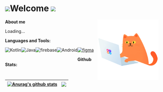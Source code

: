 # <img src="https://raw.githubusercontent.com/MartinHeinz/MartinHeinz/master/wave.gif" width="30px">Welcome <a href="https://github.com/Meghna-DAS/github-profile-views-counter"><img src="https://komarev.com/ghpvc/?username=Bejussi"></a>

<img align="right" alt="GIF" src="https://github.com/Bejussi/Bejussi/blob/main/contacts.gif" width="200px"/>

**About me**

Loading...

**Languages and Tools:**  

<a href="https://kotlinlang.org" target="_blank"><img align="left" alt="Kotlin" height ="42px" src="https://raw.githubusercontent.com/rahul-jha98/github_readme_icons/main/language_and_tools/square/kotlin/kotlin.svg"></a>
<a href="https://www.java.com" target="_blank"><img align="left" alt="Java" height ="42px" src="https://raw.githubusercontent.com/rahul-jha98/github_readme_icons/main/language_and_tools/square/java/java.svg"></a>
<a href="https://firebase.google.com/" target="_blank"> <img align="left" src="https://raw.githubusercontent.com/rahul-jha98/github_readme_icons/main/language_and_tools/square/firebase/firebase.svg" alt="firebase" height ="42px"/> </a>
<a href="https://developer.android.com" target="_blank"> <img align="left" alt="Android" height ="42px" src="https://raw.githubusercontent.com/rahul-jha98/github_readme_icons/main/language_and_tools/square/android/android.svg"> </a>
<a href="https://www.figma.com/" target="_blank"> <img src="https://raw.githubusercontent.com/rahul-jha98/github_readme_icons/main/language_and_tools/square/figma/figma.svg" alt="figma" height='42px'/> </a>

**Github Stats:**

| <a href="https://github.com/bejussi/github-readme-stats"><img align="center" src="https://github-readme-stats.vercel.app/api?username=bejussi&show_icons=true&include_all_commits=true&theme=buefy&hide_border=true" alt="Anurag's github stats" /></a> | <a href="https://github.com/bejussi/github-readme-stats"><img align="center" src="https://github-readme-stats.vercel.app/api/top-langs/?username=bejussi&layout=compact&theme=buefy&hide_border=true" /></a> |
| ------------- | ------------- |
